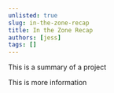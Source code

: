 ```yaml
---
unlisted: true
slug: in-the-zone-recap
title: In the Zone Recap
authors: [jess]
tags: []
---
```


This is a summary of a project

<!--truncate-->

This is more information